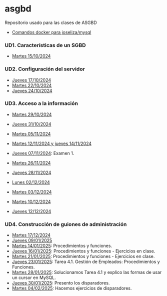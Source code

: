 # asgbd
Repositorio usado para las clases de ASGBD

- [Comandos docker para joseliza/mysql](/Documents/UD2/Comandos%20docker%20para%20MySQL.md)

### UD1. Características de un SGBD
- [Martes 15/10/2024](/Schedule/UD2/Martes%2015-10-2024.md)

### UD2. Configuración del servidor
- [Jueves 17/10/2024](/Schedule/UD2/Jueves%2017-10-2024.md)
- [Martes 22/10/2024](/Schedule/UD2/Martes%2022-10-2024.md)
- [Jueves 24/10/2024](/Schedule/UD2/Jueves%2024-10-2024.md)

### UD3. Acceso a la información
- [Martes 29/10/2024](/Schedule/UD3/Martes%2029-10-2024.md)
- [Jueves 31/10/2024](/Schedule/UD3/Jueves%2031-10-2024.md)
- [Martes 05/11/2024](/Schedule/UD3/Martes%2005-11-2024.md)
- [Martes 12/11/2024 y jueves 14/11/2024](/Schedule/UD3/Martes%2012-11-2024%20y%20jueves%2014-11-2024.md)

- [Jueves 07/11/2024](/Schedule/UD3/Jueves%2007-11-2024.md): Examen 1.
- [Martes 26/11/2024](/Schedule/UD3/Martes%2026-11-2024.md)
- [Jueves 28/11/2024](/Schedule/UD3/Jueves%2028-11-2024.md)
- [Lunes 02/12/2024](/Schedule/UD3/Lunes%2002-12-2024.md)
- [Martes 03/12/2024](/Schedule/UD3/Martes%2003-12-2024.md)
- [Martes 10/12/2024](/Schedule/UD3/Martes%2010-12-2024.md)
- [Jueves 12/12/2024](/Schedule/UD3/Jueves%2012-12-2024.md)

### UD4. Construcción de guiones de administración

- [Martes 17/12/2024](/Schedule/UD4/Martes%2017-12-2024.md)
- [Jueves 09/01/2025](/Schedule/UD4/Jueves%2009-01-2025.md)
- [Martes 14/01/2025](/Schedule/UD4/Martes%2014-01-2025.md): Procedimientos y funciones.
- [Jueves 16/01/2025](/Schedule/UD4/Jueves%2016-01-2025.md): Procedimientos y funciones - Ejercicios en clase.
- [Martes 21/01/2025](/Schedule/UD4/Martes%2021-01-2025.md): Procedimientos y funciones - Ejercicios en clase.
- [Jueves 23/01/2025](/Schedule/UD4/Jueves%2023-01-2025.md): Tarea 4.1. Gestión de Empleados: Procedimientos y Funciones.
- [Martes 28/01/2025](/Schedule/UD4/Martes%2028-01-2025.md): Solucionamos Tarea 4.1 y explico las formas de usar un cursor en MySQL.
- [Jueves 30/01/2025](/Schedule/UD4/Jueves%2030-01-2025.md): Presento los disparadores.
- [Martes 04/02/2025](/Schedule/UD4/Martes%2004-02-2025.md): Hacemos ejercicios de disparadores.
